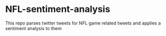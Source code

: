 # NFL-sentiment-analysis
This repo parses twitter tweets for NFL game related tweets and applies a sentiment analysis to them
